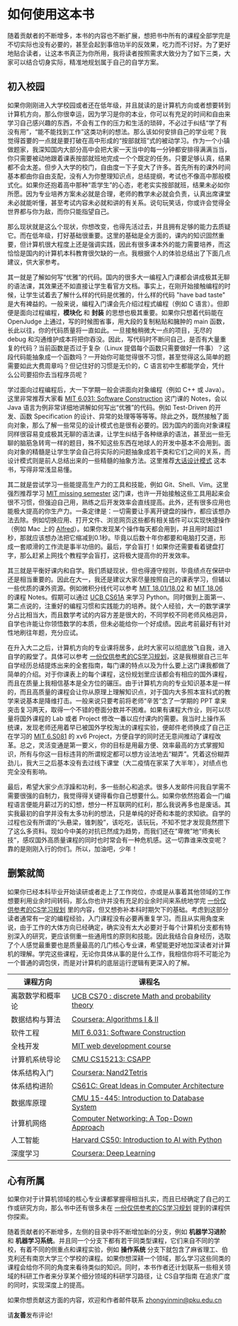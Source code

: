 # 如何使用这本书

随着贡献者的不断增多，本书的内容也不断扩展，想把书中所有的课程全部学完是不切实际也没有必要的，甚至会起到事倍功半的反效果，吃力而不讨好。为了更好地贴合读者，让这本书真正为你所用，我将读者按照需求大致分为了如下三类，大家可以结合切身实际，精准地规划属于自己的自学方案。

## 初入校园

如果你刚刚进入大学校园或者还在低年级，并且就读的是计算机方向或者想要转到计算机方向，那么你很幸运，因为学习是你的本业，你可以有充足的时间和自由来学习自己感兴趣的东西，不会有工作的压力和生活的琐碎，不必过于纠结“学了有没有用”，“能不能找到工作”这类功利的想法。那么该如何安排自己的学业呢？我觉得首要的一点就是要打破在高中形成的“按部就班”式的被动学习。作为一个小镇做题家，我深知国内大部分高中会把大家一天当中的每一分钟都安排得满满当当，你只需要被动地跟着课表按部就班地完成一个个既定的任务。只要足够认真，结果都不会太差。但步入大学的校门，自由度一下子变大了许多。首先所有的课外时间基本都由你自由支配，没有人为你整理知识点，总结提纲，考试也不像高中那般模式化。如果你还抱着高中那种“乖学生”的心态，老老实实按部就班，结果未必如你所愿。因为专业培养方案未必就是合理，老师的教学未必就会负责，认真出席课堂未必就能听懂，甚至考试内容未必就和讲的有关系。说句玩笑话，你或许会觉得全世界都与你为敌，而你只能指望自己。

那么现状就是这么个现状，你想改变，也得先活过去，并且拥有足够的能力去质疑它。而在低年级，打好基础很重要。这里的基础是全方面的，课内的知识固然重要，但计算机很大程度上还是强调实践，因此有很多课本外的能力需要培养，而这恰恰是国内的计算机本科教育很欠缺的一点。我根据个人的体验总结出了下面几点建议，供大家参考。

其一就是了解如何写“优雅”的代码。国内的很多大一编程入门课都会讲成极其无聊的语法课，其效果还不如直接让学生看官方文档。事实上，在刚开始接触编程的时候，让学生试着去了解什么样的代码是优雅的，什么样的代码 "have bad taste" 是大有裨益的。一般来说，编程入门课会先介绍过程式编程（例如 C 语言）。但即便是面向过程编程，**模块化** 和 **封装** 的思想也极其重要。如果你只想着代码能在 OpenJudge 上通过，写的时候图省事，用大段的复制粘贴和臃肿的 main 函数，长此以往，你的代码质量将一直如此。一旦接触稍微大一点的项目，无尽的 debug 和沟通维护成本将把你吞没。因此，写代码时不断问自己，是否有大量重复的代码？当前函数是否过于复杂（Linux 提倡每个函数只需要做好一件事）？这段代码能抽象成一个函数吗？一开始你可能觉得很不习惯，甚至觉得这么简单的题需要如此大费周章吗？但记住好的习惯是无价的，C 语言初中生都能学会，凭什么公司要招你去当程序员呢？

学过面向过程编程后，大一下学期一般会讲面向对象编程（例如 C++ 或 Java）。这里非常推荐大家看 [MIT 6.031: Software Construction](./软件工程/6031.md) 这门课的 Notes，会以 Java 语言为例非常详细地讲解如何写出“优雅”的代码。例如 Test-Driven 的开发、函数 Specification 的设计、异常的处理等等等等。除此之外，既然接触了面向对象，那么了解一些常见的设计模式也是很有必要的。因为国内的面向对象课程同样很容易变成极其无聊的语法课，让学生纠结于各种继承的语法，甚至出一些无聊的脑筋急转弯一样的题目，殊不知这些东西在地球人的开发中基本不会用到。面向对象的精髓是让学生学会自己将实际的问题抽象成若干类和它们之间的关系，而设计模式则是前人总结出来的一些精髓的抽象方法。这里推荐[大话设计模式](https://book.douban.com/subject/2334288/) 这本书，写得非常浅显易懂。

其二就是尝试学习一些能提高生产力的工具和技能，例如 Git、Shell、Vim。这里强烈推荐学习 [MIT missing semester](./编程入门/MIT-Missing-Semester.md) 这门课，也许一开始接触这些工具用起来会很不习惯，但强迫自己用，熟练之后开发效率会直线提高。此外，还有很多应用也能极大提高的你生产力。一条定律是：一切需要让手离开键盘的操作，都应该想办法去除。例如切换应用、打开文件、浏览网页这些都有相关插件可以实现快捷操作（例如 Mac 上的 [Alfred](https://www.alfredapp.com/)）。如果你发现某个操作每天都会用到，并且用时超过1秒，那就应该想办法把它缩减到0.1秒。毕竟以后数十年你都要和电脑打交道，形成一套顺滑的工作流是事半功倍的。最后，学会盲打！如果你还需要看着键盘打字，那么赶紧上网找个教程学会盲打，这将极大提高你的开发效率。

其三就是平衡好课内和自学。我们质疑现状，但也得遵守规则，毕竟绩点在保研中还是相当重要的。因此在大一，我还是建议大家尽量按照自己的课表学习，但辅以一些优质的课外资源。例如微积分线代可以参考 [MIT 18.01/18.02](./数学基础/MITmaths.md) 和 [MIT 18.06](./数学基础/MITLA.md) 的课程 Notes。假期可以通过 [UCB CS61A](./编程入门/CS61A.md) 来学习 Python。同时做到上面第一、第二点说的，注重好的编程习惯和实践能力的培养。就个人经验，大一的数学课学分占比相当大，而且数学考试的内容方差是很大的，不同学校不同老师风格迥异，自学也许能让你领悟数学的本质，但未必能给你一个好成绩。因此考前最好有针对性地刷往年题，充分应试。

在升入大二之后，计算机方向的专业课将居多，此时大家可以彻底放飞自我，进入自学的殿堂了。具体可以参考 [一份仅供参考的CS学习规划](./CS学习规划.md)，这是我根据自己三年自学经历总结提炼出来的全套指南，每门课的特点以及为什么要上这门课我都做了简单的介绍。对于你课表上的每个课程，这份规划里应该都会有相应的国外课程，而且在质量上我相信基本是全方位的碾压。由于计算机方向的专业知识基本是一样的，而且高质量的课程会让你从原理上理解知识点，对于国内大多照本宣科式的教学来说基本是降维打击。一般来说只要考前将老师“辛苦”念了一学期的 PPT 拿来突击复习两天，取得一个不错的卷面分数并不困难。如果有课程大作业，则可以尽量将国外课程的 Lab 或者 Project 修改一番以应付课内的需要。我当时上操作系统课，发现老师还用着早已被国外学校淘汰的课程实验，便邮件老师换成了自己正在学习的 [MIT 6.S081](./操作系统/MIT6.S081.md) 的 xv6 Project，方便自学的同时还无意间推动了课程改革。总之，灵活变通是第一要义，你的目标是用最方便、效率最高的方式掌握知识，所有与你这一目标违背的所谓规定都可以想方设法地去“糊弄”。凭着这份糊弄劲儿，我大三之后基本没有去过线下课堂（大二疫情在家呆了大半年），对绩点也完全没有影响。

最后，希望大家少点浮躁和功利，多一些耐心和追求。很多人发邮件问我自学需不需要很强的自制力，我觉得得关键得看你自己想要什么。如果你依然抱着会一门编程语言便能月薪过万的幻想，想分一杯互联网的红利，那么我说再多也是废话。其实我最初的自学并没有太多功利的想法，只是单纯的好奇和本能的求知欲。自学的过程也没有所谓的“头悬梁，锥刺股”，该吃吃，该玩玩，不知不觉才发现竟然攒下了这么多资料。现如今中美的对抗已然成为趋势，而我们还在“卑微”地“师夷长技”，感叹国外高质量课程的同时也时常会有一种危机感。这一切靠谁来改变呢？靠的是刚刚入行的你们。所以，加油吧，少年！

## 删繁就简

如果你已经本科毕业开始读研或者走上了工作岗位，亦或是从事着其他领域的工作想要利用业余时间转码，那么你也许并没有充足的业余时间来系统地学完 [一份仅供参考的CS学习规划](./CS学习规划.md) 里的内容，但又想弥补本科时期欠下的基础。考虑到这部分读者通常有一定的编程经验，入门课程没有必要再重复学习。而且从实用角度来说，由于工作的大体方向已经确定，确实没有太大必要对于每个计算机分支都有特别深入的研究，更应该侧重一些通用性的原则和技能。因此我结合自身经历，选取了个人感觉最重要也是质量最高的几门核心专业课，希望能更好地加深读者对计算机的理解。学完这些课程，无论你具体从事的是什么工作，我相信你将不可能沦为一个普通的调包侠，而是对计算机的底层运行逻辑有更深入的了解。

|课程方向      |课程名                                            |
|-------------|-------------------------------------------------|
|离散数学和概率论|[UCB CS70 : discrete Math and probability theory](./数学进阶/CS70.md)|
|数据结构与算法 |[Coursera: Algorithms I & II](数据结构与算法/Algo.md)|
|软件工程      |[MIT 6.031: Software Construction](软件工程/6031.md)|
|全栈开发      |[MIT web development course](Web开发/mitweb.md)|
|计算机系统导论 |[CMU CS15213: CSAPP](./体系结构/CSAPP.md)|
|体系结构入门   |[Coursera: Nand2Tetris](./体系结构/N2T.md)       |
|体系结构进阶   |[CS61C: Great Ideas in Computer Architecture](./体系结构/CS61C.md)|
|数据库原理     |[CMU 15-445: Introduction to Database System](数据库系统/15445.md)|
|计算机网络     |[Computer Networking: A Top-Down Approach](./计算机网络/topdown.md)|
|人工智能      |[Harvard CS50: Introduction to AI with Python](人工智能/CS50.md)|
|深度学习      |[Coursera: Deep Learning](深度学习/CS230.md)|

## 心有所属

如果你对于计算机领域的核心专业课都掌握得相当扎实，而且已经确定了自己的工作或研究方向，那么书中还有很多未在 [一份仅供参考的CS学习规划](./CS学习规划.md) 提到的课程供你探索。

随着贡献者的不断增多，左侧的目录中将不断增加新的分支，例如 **机器学习进阶** 和 **机器学习系统**。并且同一个分支下都有若干同类型课程，它们来自不同的学校，有着不同的侧重点和课程实验，例如 **操作系统** 分支下就包含了麻省理工、伯克利还有南京大学三个学校的课程。如果你想深耕一个领域，那么学习这些同类的课程会给你不同的角度来看待类似的知识。同时，本书作者还计划联系一些相关领域的科研工作者来分享某个细分领域的科研学习路径，让 CS自学指南 在追求广度的同时，实现深度上的提高。

如果你想贡献这方面的内容，欢迎和作者邮件联系 [zhongyinmin@pku.edu.cn](mailto:zhongyinmin@pku.edu.cn)




  <script src="https://giscus.app/client.js"
        data-repo="comsci1024/giscus"
        data-repo-id="R_kgDOIjdb2Q"
        data-category="General"
        data-category-id="DIC_kwDOIjdb2c4CS5sH"
        data-mapping="pathname"
        data-strict="0"
        data-reactions-enabled="1"
        data-emit-metadata="0"
        data-input-position="bottom"
        data-theme="preferred_color_scheme"
        data-lang="zh-CN"
        data-loading="lazy"
        crossorigin="anonymous"
        async>
</script>

请**友善**发布评论!